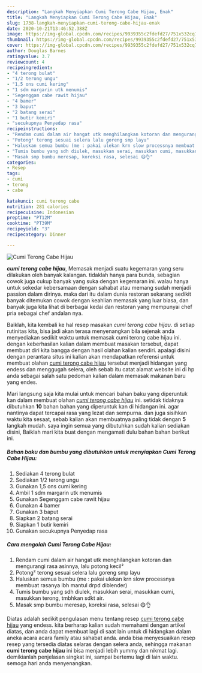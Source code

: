 ```yaml
---
description: "Langkah Menyiapkan Cumi Terong Cabe Hijau, Enak"
title: "Langkah Menyiapkan Cumi Terong Cabe Hijau, Enak"
slug: 1738-langkah-menyiapkan-cumi-terong-cabe-hijau-enak
date: 2020-10-21T13:46:52.388Z
image: https://img-global.cpcdn.com/recipes/9939355c2fdefd27/751x532cq70/cumi-terong-cabe-hijau-foto-resep-utama.jpg
thumbnail: https://img-global.cpcdn.com/recipes/9939355c2fdefd27/751x532cq70/cumi-terong-cabe-hijau-foto-resep-utama.jpg
cover: https://img-global.cpcdn.com/recipes/9939355c2fdefd27/751x532cq70/cumi-terong-cabe-hijau-foto-resep-utama.jpg
author: Douglas Barnes
ratingvalue: 3.7
reviewcount: 4
recipeingredient:
- "4 terong bulat"
- "1/2 terong ungu"
- "1,5 ons cumi kering"
- "1 sdm margarin utk menumis"
- "Segenggam cabe rawit hijau"
- "4 bamer"
- "3 baput"
- "2 batang serai"
- "1 butir kemiri"
- "secukupnya Penyedap rasa"
recipeinstructions:
- "Rendam cumi dalam air hangat utk menghilangkan kotoran dan mengurangi rasa asinnya, lalu potong kecil²"
- "Potong² terong sesuai selera lalu goreng smp layu"
- "Haluskan semua bumbu (me : pakai ulekan krn slow processnya membuat rasanya lbh mantul drpd diblender)"
- "Tumis bumbu yang sdh diulek, masukkan serai, masukkan cumi, masukkan terong, tmbhkan sdkt air."
- "Masak smp bumbu meresap, koreksi rasa, selesai 😋👌"
categories:
- Resep
tags:
- cumi
- terong
- cabe

katakunci: cumi terong cabe 
nutrition: 281 calories
recipecuisine: Indonesian
preptime: "PT12M"
cooktime: "PT39M"
recipeyield: "3"
recipecategory: Dinner

---
```



![Cumi Terong Cabe Hijau](https://img-global.cpcdn.com/recipes/9939355c2fdefd27/751x532cq70/cumi-terong-cabe-hijau-foto-resep-utama.jpg)

<b><i>cumi terong cabe hijau</i></b>, Memasak menjadi suatu kegemaran yang seru dilakukan oleh banyak kalangan. tidaklah hanya para bunda, sebagian cowok juga cukup banyak yang suka dengan kegemaran ini. walau hanya untuk sekedar kebersamaan dengan sahabat atau memang sudah menjadi passion dalam dirinya. maka dari itu dalam dunia restoran sekarang sedikit banyak ditemukan cowok dengan keahlian memasak yang luar biasa, dan banyak juga kita lihat di berbagai kedai dan restoran yang mempunyai chef pria sebagai chef andalan nya.



Baiklah, kita kembali ke hal resep masakan <i>cumi terong cabe hijau</i>. di setiap rutinitas kita, bisa jadi akan terasa menyenangkan bila sejenak anda menyediakan sedikit waktu untuk memasak cumi terong cabe hijau ini. dengan keberhasilan kalian dalam membuat masakan tersebut, dapat membuat diri kita bangga dengan hasil olahan kalian sendiri. apalagi disini dengan perantara situs ini kalian akan mendapatkan referensi untuk membuat olahan <u>cumi terong cabe hijau</u> tersebut menjadi hidangan yang endess dan menggugah selera, oleh sebab itu catat alamat website ini di hp anda sebagai salah satu pedoman kalian dalam memasak makanan baru yang endes.


Mari langsung saja kita mulai untuk mencari bahan baku yang diperuntuk kan dalam membuat olahan <u><i>cumi terong cabe hijau</i></u> ini. setidak tidaknya dibutuhkan <b>10</b> bahan bahan yang diperuntuk kan di hidangan ini. agar nantinya dapat tercapai rasa yang lezat dan sempurna. dan juga sisihkan waktu kita sesaat, sebab kalian akan membuatnya paling tidak dengan <b>5</b> langkah mudah. saya ingin semua yang dibutuhkan sudah kalian sediakan disini, Baiklah mari kita buat dengan mengamati dulu bahan bahan berikut ini.

<!--inarticleads1-->

##### Bahan baku dan bumbu yang dibutuhkan untuk menyiapkan Cumi Terong Cabe Hijau:

1. Sediakan 4 terong bulat
1. Sediakan 1/2 terong ungu
1. Gunakan 1,5 ons cumi kering
1. Ambil 1 sdm margarin utk menumis
1. Gunakan Segenggam cabe rawit hijau
1. Gunakan 4 bamer
1. Gunakan 3 baput
1. Siapkan 2 batang serai
1. Siapkan 1 butir kemiri
1. Gunakan secukupnya Penyedap rasa




<!--inarticleads2-->

##### Cara mengolah Cumi Terong Cabe Hijau:

1. Rendam cumi dalam air hangat utk menghilangkan kotoran dan mengurangi rasa asinnya, lalu potong kecil²
1. Potong² terong sesuai selera lalu goreng smp layu
1. Haluskan semua bumbu (me : pakai ulekan krn slow processnya membuat rasanya lbh mantul drpd diblender)
1. Tumis bumbu yang sdh diulek, masukkan serai, masukkan cumi, masukkan terong, tmbhkan sdkt air.
1. Masak smp bumbu meresap, koreksi rasa, selesai 😋👌




Diatas adalah sedikit pengulasan menu tentang resep <u>cumi terong cabe hijau</u> yang endess. kita berharap kalian sudah memahami dengan artikel diatas, dan anda dapat membuat lagi di saat lain untuk di hidangkan dalam aneka acara acara family atau sahabat anda. anda bisa menyesuaikan resep resep yang tersedia diatas selaras dengan selera anda, sehingga makanan <b>cumi terong cabe hijau</b> ini bisa menjadi lebih yummy dan nikmat lagi. demikianlah penjelasan singkat ini, sampai bertemu lagi di lain waktu. semoga hari anda menyenangkan.
